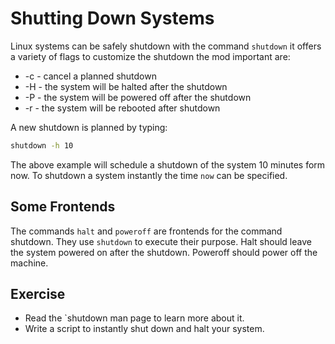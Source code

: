 # Shutting Down Systems

Linux systems can be safely shutdown with the command `shutdown` it offers a variety of flags to customize the shutdown the mod important are:

- -c - cancel a planned shutdown
- -H - the system will be halted after the shutdown
- -P - the system will be powered off after the shutdown
- -r - the system will be rebooted after shutdown

A new shutdown is planned by typing: 

~~~~~ bash
shutdown -h 10
~~~~~

The above example will schedule a shutdown of the system 10 minutes form now.
To shutdown a system instantly the time `now` can be specified.

## Some Frontends
The commands `halt` and `poweroff` are frontends for the command shutdown. They use `shutdown` to execute their purpose.
Halt should leave the system powered on after the shutdown. Poweroff should power off the machine.

## Exercise 
- Read the `shutdown man page to learn more about it.
- Write a script to instantly shut down and halt your system.
